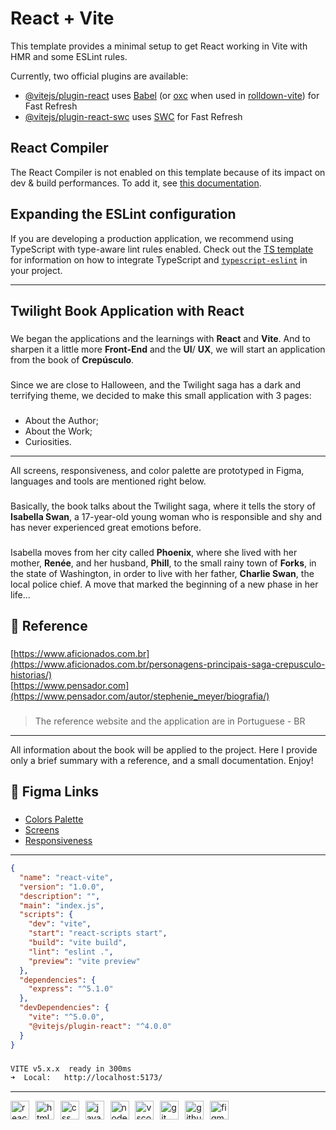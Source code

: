 # React + Vite

This template provides a minimal setup to get React working in Vite with HMR and some ESLint rules.

Currently, two official plugins are available:

- [@vitejs/plugin-react](https://github.com/vitejs/vite-plugin-react/blob/main/packages/plugin-react) uses [Babel](https://babeljs.io/) (or [oxc](https://oxc.rs) when used in [rolldown-vite](https://vite.dev/guide/rolldown)) for Fast Refresh
- [@vitejs/plugin-react-swc](https://github.com/vitejs/vite-plugin-react/blob/main/packages/plugin-react-swc) uses [SWC](https://swc.rs/) for Fast Refresh

## React Compiler

The React Compiler is not enabled on this template because of its impact on dev & build performances. To add it, see [this documentation](https://react.dev/learn/react-compiler/installation).

## Expanding the ESLint configuration

If you are developing a production application, we recommend using TypeScript with type-aware lint rules enabled. Check out the [TS template](https://github.com/vitejs/vite/tree/main/packages/create-vite/template-react-ts) for information on how to integrate TypeScript and [`typescript-eslint`](https://typescript-eslint.io) in your project.

---

## Twilight Book Application with React

###

We began the applications and the learnings with **React** and **Vite**. And to sharpen it a little more **Front-End** and the **UI**/
**UX**, we will start an application from the book of **Crepúsculo**. 

###

Since we are close to Halloween, and the Twilight saga has a dark and terrifying theme, we decided to make this small application with 3 pages:

###

- About the Author;
- About the Work;
- Curiosities.

---

All screens, responsiveness, and color palette are prototyped in Figma, languages and tools are mentioned right below.

###

Basically, the book talks about the Twilight saga, where it tells the story of **Isabella Swan**, a 17-year-old young woman who is responsible and shy and has never experienced great emotions before.

###

Isabella moves from her city called **Phoenix**, where she lived with her mother, **Renée**, and her husband, **Phill**, to the small rainy town of **Forks**, in the state of Washington, in order to live with her father, **Charlie Swan**, the local police chief. A move that marked the beginning of a new phase in her life... 

###

**<h2>🔗 Reference</h2>**

###

[https://www.aficionados.com.br](https://www.aficionados.com.br/personagens-principais-saga-crepusculo-historias/)<br>
[https://www.pensador.com](https://www.pensador.com/autor/stephenie_meyer/biografia/)

###

> The reference website and the application are in Portuguese - BR

---

All information about the book will be applied to the project. Here I provide only a brief summary with a reference, and a small documentation. Enjoy!

###

**<h2>🔗 Figma Links**

###

- [Colors Palette](https://www.figma.com/design/DjtWNA8Twc1FH6cztRPMgw/Paleta-de-Cores---React?m=auto&t=Mo15JtUiB0x7WiZ3-6)<br>
- [Screens](https://www.figma.com/design/OET3u2hucu4hDJo0gqGP9a/Telas---React?m=auto&t=1GguUxxy4OtvROwt-6)<br>
- [Responsiveness](https://www.figma.com/design/QiAIrazEPUqq1j520RglaD/Responsividade---React?m=auto&t=1GguUxxy4OtvROwt-6)

---

```json
{
  "name": "react-vite",
  "version": "1.0.0",
  "description": "",
  "main": "index.js",
  "scripts": {
    "dev": "vite",
    "start": "react-scripts start",
    "build": "vite build",
    "lint": "eslint .",
    "preview": "vite preview"
  },
  "dependencies": {
    "express": "^5.1.0"
  },
  "devDependencies": {
    "vite": "^5.0.0",
    "@vitejs/plugin-react": "^4.0.0"
  }
}
```

###

```bash
VITE v5.x.x  ready in 300ms
➜  Local:   http://localhost:5173/
```

---

<div align="left">
  <img src="https://skillicons.dev/icons?i=react" height="30" alt="react logo" title="React" />
  <img width="2" />
  <img src="https://skillicons.dev/icons?i=html" height="30" alt="html5 logo" title="HTML5" />
  <img width="2" />
  <img src="https://skillicons.dev/icons?i=css" height="30" alt="css logo" title="CSS3" />
  <img width="2" />
  <img src="https://skillicons.dev/icons?i=js" height="30" alt="javascript logo" title="JavaScript" />
  <img width="2" />
  <img src="https://skillicons.dev/icons?i=nodejs" height="30" alt="nodejs logo" title="NodeJS" />
  <img width="2" />
  <img src="https://skillicons.dev/icons?i=vscode" height="30" alt="vscode logo" title="Visual Studio Code" />
  <img width="2" />
  <img src="https://skillicons.dev/icons?i=git" height="30" alt="git logo" title="Git" />
  <img width="2" />
  <img src="https://skillicons.dev/icons?i=github" height="30" alt="github logo" title="GitHub" />
  <img width="2" />
  <img src="https://skillicons.dev/icons?i=figma" height="30" alt="figma logo" title="Figma" />
</div>



